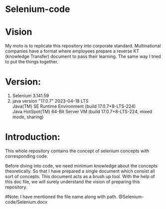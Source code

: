 # Selenium-code
# Vision
My moto is to replicate this repository into corporate standard. Multinational companies have a format where employees prepare a reverse KT (knowledge Transfer) document to pass their learning. The same way I tried to put the things together. 

# Version: 
1. Selenium 3.141.59
2. java version "17.0.7" 2023-04-18 LTS                                                               
   Java(TM) SE Runtime Environment (build 17.0.7+8-LTS-224)                                                        
   Java HotSpot(TM) 64-Bit Server VM (build 17.0.7+8-LTS-224, mixed mode, sharing)  

# Introduction:

This whole repository contains the concept of selenium concepts with corresponding code.

Before diving into code, we need minimum knowledge about the concepts theoretically. So that I have prepared a single document which consist all sort of concepts. This document acts as a brush up tool. With the help of this doc file, we will surely understand the vision of preparing this repository.

#Note: I have mentioned the file name along with path. @Selenium-code/Selenium.docx



